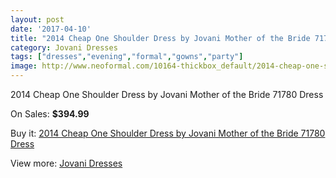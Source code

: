 ```yaml
---
layout: post
date: '2017-04-10'
title: "2014 Cheap One Shoulder Dress by Jovani Mother of the Bride 71780 Dress"
category: Jovani Dresses
tags: ["dresses","evening","formal","gowns","party"]
image: http://www.neoformal.com/10164-thickbox_default/2014-cheap-one-shoulder-dress-by-jovani-mother-of-the-bride-71780-dress.jpg
---
```

2014 Cheap One Shoulder Dress by Jovani Mother of the Bride 71780 Dress

On Sales: **$394.99**
<a href="https://www.neoformal.com/en/jovani-dresses-2014/3521-2014-cheap-one-shoulder-dress-by-jovani-mother-of-the-bride-71780-dress.html"><amp-img layout="responsive" width="600" height="600" src="//www.neoformal.com/10164-thickbox_default/2014-cheap-one-shoulder-dress-by-jovani-mother-of-the-bride-71780-dress.jpg" alt="2014 Cheap One Shoulder Dress by Jovani Mother of the Bride 71780 Dress 0" /></a>
<a href="https://www.neoformal.com/en/jovani-dresses-2014/3521-2014-cheap-one-shoulder-dress-by-jovani-mother-of-the-bride-71780-dress.html"><amp-img layout="responsive" width="600" height="600" src="//www.neoformal.com/10167-thickbox_default/2014-cheap-one-shoulder-dress-by-jovani-mother-of-the-bride-71780-dress.jpg" alt="2014 Cheap One Shoulder Dress by Jovani Mother of the Bride 71780 Dress 1" /></a>
<a href="https://www.neoformal.com/en/jovani-dresses-2014/3521-2014-cheap-one-shoulder-dress-by-jovani-mother-of-the-bride-71780-dress.html"><amp-img layout="responsive" width="600" height="600" src="//www.neoformal.com/10166-thickbox_default/2014-cheap-one-shoulder-dress-by-jovani-mother-of-the-bride-71780-dress.jpg" alt="2014 Cheap One Shoulder Dress by Jovani Mother of the Bride 71780 Dress 2" /></a>
<a href="https://www.neoformal.com/en/jovani-dresses-2014/3521-2014-cheap-one-shoulder-dress-by-jovani-mother-of-the-bride-71780-dress.html"><amp-img layout="responsive" width="600" height="600" src="//www.neoformal.com/10165-thickbox_default/2014-cheap-one-shoulder-dress-by-jovani-mother-of-the-bride-71780-dress.jpg" alt="2014 Cheap One Shoulder Dress by Jovani Mother of the Bride 71780 Dress 3" /></a>

Buy it: [2014 Cheap One Shoulder Dress by Jovani Mother of the Bride 71780 Dress](https://www.neoformal.com/en/jovani-dresses-2014/3521-2014-cheap-one-shoulder-dress-by-jovani-mother-of-the-bride-71780-dress.html "2014 Cheap One Shoulder Dress by Jovani Mother of the Bride 71780 Dress")

View more: [Jovani Dresses](https://www.neoformal.com/en/48-jovani-dresses-2014 "Jovani Dresses")